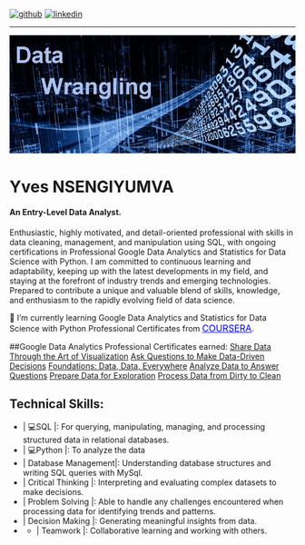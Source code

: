 
[<img src='https://cdn.jsdelivr.net/npm/simple-icons@3.0.1/icons/github.svg' alt='github' height='40'>](https://github.com/JoeYves) 
[<img src='https://cdn.jsdelivr.net/npm/simple-icons@3.0.1/icons/linkedin.svg' alt='linkedin' height='40'>](https://www.linkedin.com/in/yves-nsengiyumva-a108a117b/)  

<hr>


![An Entry-Level Data Analyst.](pic_data_wrangling.jpeg)

# Yves NSENGIYUMVA

#### An Entry-Level Data Analyst.

Enthusiastic, highly motivated, and detail-oriented professional with skills in data cleaning, management, and manipulation using SQL, with ongoing certifications in Professional Google Data Analytics and Statistics for Data Science with Python. I am committed to continuous learning and adaptability, keeping up with the latest developments in my field, and staying at the forefront of industry trends and emerging technologies. Prepared to contribute a unique and valuable blend of skills, knowledge, and enthusiasm to the rapidly evolving field of data science.

🔭 I’m currently learning Google Data Analytics and Statistics for Data Science with Python Professional Certificates from
<a href="https://www.coursera.org/learn/statistics-for-data-science-python" style="font-size: 16px; color: blue;">COURSERA</a>.

##Google Data Analytics Professional Certificates earned:
<a href="https://www.coursera.org/account/accomplishments/verify/DVPNKFWRHPWA ">Share Data Through the Art of Visualization</a>
<a href="https://www.coursera.org/account/accomplishments/verify/5JVM7LYBVBS7">Ask Questions to Make Data-Driven Decisions</a>
<a href="https://www.coursera.org/account/accomplishments/verify/RBQ2QBE2KFBX">Foundations: Data, Data, Everywhere</a>
<a href="https://www.coursera.org/account/accomplishments/verify/AH92D5ZHUFYH">Analyze Data to Answer Questions</a>
<a href="https://www.coursera.org/account/accomplishments/verify/MDRRVDB75WVC">Prepare Data for Exploration</a>
<a href="https://www.coursera.org/account/accomplishments/verify/GZ4SWLYKHUGM">Process Data from Dirty to Clean</a>

## Technical Skills:   
* | 💻SQL |: For querying, manipulating, managing, and processing structured data in relational databases.
* | 💻Python |: To analyze the data
* | Database Management|: Understanding database structures and writing SQL queries with MySql.
* | Critical Thinking |: Interpreting and evaluating complex datasets to make decisions.
* | Problem Solving |: Able to handle any challenges encountered when processing data for identifying trends and patterns.
* | Decision Making |: Generating meaningful insights from data.
* * | Teamwork |: Collaborative learning and working with others.

















